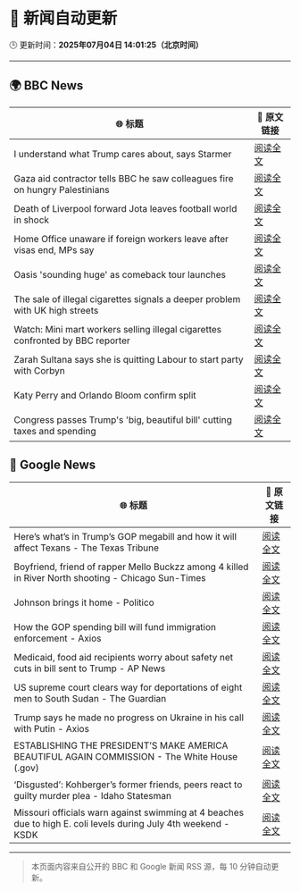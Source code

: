 # 🧠 新闻自动更新

🕒 更新时间：**2025年07月04日 14:01:25（北京时间）**

---

## 🌍 BBC News

| 🌐 标题 | 🔗 原文链接 |
|--------|-------------|
| I understand what Trump cares about, says Starmer | [阅读全文](https://www.bbc.com/news/articles/cq8ze23vx4po) |
| Gaza aid contractor tells BBC he saw colleagues fire on hungry Palestinians | [阅读全文](https://www.bbc.com/news/articles/cnvmry71q5yo) |
| Death of Liverpool forward Jota leaves football world in shock | [阅读全文](https://www.bbc.com/sport/football/articles/crl05r070wro) |
| Home Office unaware if foreign workers leave after visas end, MPs say | [阅读全文](https://www.bbc.com/news/articles/cwykw93d393o) |
| Oasis 'sounding huge' as comeback tour launches | [阅读全文](https://www.bbc.com/news/articles/cz7l1x7x80ro) |
| The sale of illegal cigarettes signals a deeper problem with UK high streets | [阅读全文](https://www.bbc.com/news/articles/cy9097lwxg9o) |
| Watch: Mini mart workers selling illegal cigarettes confronted by BBC reporter | [阅读全文](https://www.bbc.com/news/videos/c4gkwqwwzp9o) |
| Zarah Sultana says she is quitting Labour to start party with Corbyn | [阅读全文](https://www.bbc.com/news/articles/cwyel9kgdvdo) |
| Katy Perry and Orlando Bloom confirm split | [阅读全文](https://www.bbc.com/news/articles/cj61x8r552ko) |
| Congress passes Trump's 'big, beautiful bill' cutting taxes and spending | [阅读全文](https://www.bbc.com/news/articles/cddz3n6vz0go) |

## 📰 Google News

| 🌐 标题 | 🔗 原文链接 |
|--------|-------------|
| Here’s what’s in Trump’s GOP megabill and how it will affect Texans - The Texas Tribune | [阅读全文](https://news.google.com/rss/articles/CBMilwFBVV95cUxOend4ZWQwVlZEaXJ1QnMtVWJlT1lLZTREQ3FpcTNMb0pxdUxKOW5LZ21pUWs1QlV0YVhyYjYwZUcwc1dHb0lQNXpfREw3SFdTNWtmWUt4RmhUc0QzeEMzLWlKOVd3VHJoQTluNDhFcE1ubG0zMTlaMFlkMGtham5VUVE3YjVuSTdvaG5fVExXeEZoX19rT0M0?oc=5) |
| Boyfriend, friend of rapper Mello Buckzz among 4 killed in River North shooting - Chicago Sun-Times | [阅读全文](https://news.google.com/rss/articles/CBMiuwFBVV95cUxQQkxmNWNNbjl1UkZybU90ZnB3dldNSWhCcTl5WG1RS0R4QWdzQ3Y4NHRtY1dKaExKUll3cG9wN2QwTFpFUGEyODRQRFMzWmUtMk0zb0NZWWZOamJ0aHVpNWc0Sk05XzVmZzlwRzMycjFxX3lobmdkTzZ3ekl6aW5aYlZPdFFFaEhkekI4ZlZwdUNJZEJGZml4eWpXczdQcGljVEZGTEFFWXZ3MTZodWUtNVVLZThWNzlRVnVN?oc=5) |
| Johnson brings it home - Politico | [阅读全文](https://news.google.com/rss/articles/CBMikwFBVV95cUxNcV9aRDdCamkxWGpfZk1uSHBaS05aOEpDanVpbXh2NW9oZ3M1di1YMWlFX0FUc2ZPaVpsTkxCeTZRRFY0NE5qaEpmUFBfbnJYTm82cnNrcmZLTzdTd0QxcVpVYmFnZXBUcklfTzJxRi1zNC1TU3pkZkRiZWJ3cVBIRWp4MVN5NHFpWUo4NEp0RWxDYjQ?oc=5) |
| How the GOP spending bill will fund immigration enforcement - Axios | [阅读全文](https://news.google.com/rss/articles/CBMikgFBVV95cUxOMU9XVHFXeGlzUlBmTlRScEVJakR3a18xbWE4MXZTQ3BESWhVQ2hfVWl3OWNCSDh1VmlUbVdid1F5TVZINm5vUXp0cUpZWGJ6ZEtDcUV1Q0lnTHpJdWJkRDVjWTNzQ1laMHRsanBKeVo5MWpYQmQweE0wNGdYckhrYUtPUDQ3NUtNb0Z4eE1HZFU3UQ?oc=5) |
| Medicaid, food aid recipients worry about safety net cuts in bill sent to Trump - AP News | [阅读全文](https://news.google.com/rss/articles/CBMipAFBVV95cUxNV2lPcUkxZ2J0TWtzaWtubTBYY3JrYVFGTmY3Wk9zc0ZWX2NXcG1zWEduYUd6Q09fdkl4U2VEbzlFX3ZlaThzOXVmQVpQdC1SLTB3dVZEYU9RWkdlT2VLTjg0aEJFeEFXMjlRUlhfME9qTXlfMXhzYUpGQ3hZTW1CQXgyV0JCZjdrN0hMSzEyTVUxNTcyYWMtOUJ6X01Xc0x0dnF2TQ?oc=5) |
| US supreme court clears way for deportations of eight men to South Sudan - The Guardian | [阅读全文](https://news.google.com/rss/articles/CBMiggFBVV95cUxPbzdPVkNITkZGbENTdnVjWEdqZGR1WG5xRGdZVnhxMV95MXdFak8tSlItMUloRmpMQ2ZMREptcllDMGJTQ0NXTXJsV3kweVVpdVFwQkJJbjlFYTdXakNncm1MNFJwU3lyOVhUYXNXazV2bGhCOFYtOXV3RFVyRE13bDZB?oc=5) |
| Trump says he made no progress on Ukraine in his call with Putin - Axios | [阅读全文](https://news.google.com/rss/articles/CBMicEFVX3lxTE14WTBOYVY4RDhVV3BZVi15NVhWNkY3Z0FxQkR6YVhZUWFWSjUwV1dzZGRDNHV5b3c0bXNjclFkVG9OdjU3LVJ6a09TT2U2SlpqUTYtSUdzSHk4NDR3TVJoSE1PWi1XRnh4UjFORDlLZzI?oc=5) |
| ESTABLISHING THE PRESIDENT’S MAKE AMERICA BEAUTIFUL AGAIN COMMISSION - The White House (.gov) | [阅读全文](https://news.google.com/rss/articles/CBMiwgFBVV95cUxOaUptOGx0NFIxTjE2RGw4U0ZnVHY5QmZIOW1KM1VremV0TWF4blYxMjROcks5OE5sWFc4ZWhoTHJfbFI2ZDB5ZXJmQXJFVjZlTnVtYVJqUVlrSFdxQkUxSWNuSzRTOHpwbmpBd0F2YTlrZG11bjhULXFVa3lTTXhtMUl3VGU4MVRTSVlzMFNfVkhwdWsxV3dpZ0dpdkJGeWt2c3dHM0VLX2tjZmFKNFFTaGxRSVlLZGdCTXVsa1NJNTJtUQ?oc=5) |
| ‘Disgusted’: Kohberger’s former friends, peers react to guilty murder plea - Idaho Statesman | [阅读全文](https://news.google.com/rss/articles/CBMieEFVX3lxTE92cUlXUnBoS3E5bmItWlZZRktteEZRZFNGcmVCY3A0cG9RempBNTJKMnRfMDg2UVI4MUNJbnpBOU9MVnpwM1JHYW9YcHhWbVQzV1RhYXkyVXdRNDlPZUpfMW5RX1JGRXBpanVMUUwwdlM4Tk4xbVdnWNIBeEFVX3lxTE1jZUZfVTlaSU9teTdNMTdzSzZpemNSMjF6ZHVoT0lBYWdEUVJZWlpDOWdZRkY4X2JFNzZ5WVN6ZEJzSFdHQ3hVaC1TbEs1Q0hEeVEwUjVQRlVrQXFoaDQ3OWotcGtJOXNqUWFWdk9vd05PUUtxSC1zRg?oc=5) |
| Missouri officials warn against swimming at 4 beaches due to high E. coli levels during July 4th weekend - KSDK | [阅读全文](https://news.google.com/rss/articles/CBMi9gFBVV95cUxNTVhCTlpNR0NNNk03TGtrOE05SEpXdUo0bWlsb2JwOXNvQ0ZqVjhlQ2pwcFFwTkhyeFc2LWl6Y1I5UW5TbXlfRWdXblZ1blJTRVlTYXZVVlMxZlFtZnpEaHItMnRCZWFwVnI5bXl4SUdWRElkWUV5T3FvZHF1S2NLMFAybGJWWEh5LWN4anZBSHQtWW9ZdEIxOElVTl9mWkVDNjJvdXhpTVFDaEJuc2lJazJhVDFFdmtfUTFVNDJyeFlRaDVFY0t4WjF3OVZIRVAxMGlrRncwRU1TamFyNWZuV3JlQnEzYUo5WHQ2YjhLc3Ziemd6NUE?oc=5) |

---
> 本页面内容来自公开的 BBC 和 Google 新闻 RSS 源，每 10 分钟自动更新。